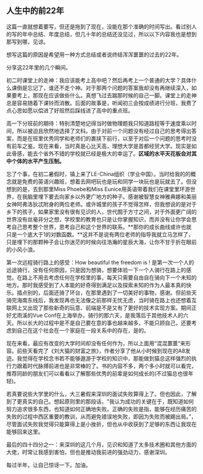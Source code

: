 ## 人生中的前22年

这篇一直就想着要写，但还是拖到了现在，没能在那个准确的时间写出。看过别人的写的年中总结、年度总结，但几十年的总结还没见过，所以以下内容我也是想到那写到哪，见谅。

想写这篇的原因是希望用一种方式总结或者说终结浑浑噩噩的过去的22年。

分享这22年里的几个瞬间。

初二时课堂上的走神：我应该能考上高中吧？然后再考上一个普通的大学？具体什么课倒是忘记了，谁还不走个神。对于那两个问题的答案我却没有再继续深入，如果要考上，那现在应该做些什么。真想飞过去踹那时候的自己一脚。课堂上的走神总是容易随着下课铃而消散。后面的故事是，听闻初三会按成绩进行分班，我费了点心思如愿以偿进了好班然后踩线进了高中的重点班。

高一下分班前的期待：特别清楚地记得当时做物理题我只知道路程等于速度乘以时间，所以被迫且欣然地选择了文科。由于对前一个问题没有经过自己的思考得出答案，而是在班里优秀同学和老师们的裹挟下前行，以至于对后一个问题的思考时没有前车之鉴。现在来看，当时真是心比天高，理想大学是首都经贸大学。现实是如此骨感，能去个省外不错的学校就已经是极大的幸运了。**区域的水平天花板会对其中个体的水平产生压制。**

忘了个事，在初二暑假时，镇上来了LE-China组织（学业中国）。当时给我的的概念就是免费的英语兴趣班，想着去网吧玩也是玩和同学一块玩也是玩就去了。但没想到的是，去到那里Miss Phoebe和Miss Eunice用英语带着我们在课堂里环游世界，在我脑里埋下要去向家乡以外更广地方的种子。感谢被智慧女神雅典娜和美丽女神阿弗洛狄忒附身的两位老师。或许城里的孩子不觉得怎样，但我想说的是对于乡下的孩子，如果家里没有很有见识的人，世代囿于方寸之间，对于外面更广阔的世界没有丝毫非分之想，学校里的教育也只是让你掌握知识，而并没有让你学会思考自己思考整个世界，思考自己和这个世界的联系。**那你的成长曲线或许也就只是一个底大于1的对数函数。**这并不是说有两位老师的指导我就立马怎样了，只是埋下的那颗种子会让你迷茫的时候向往浩瀚的星辰大海，让你不甘于折在眼前的小风小浪。

第一次远程骑行路上的感受：How beautiful the freedom is ! 是第一次一个人的远途骑行，没有任何原因，只是因为想骑，想要体验一下一个人骑行在路上的感觉。在路上不用去考虑任何在学校里的事，每天只需要自由自在骑向下一个未知的地方。那时我感受到了人本能的好奇得到满足以及探索未知的作为人最本真的快乐。插点别的，后面还骑了环台，在那里遇到了一切美好的事物，感谢。但前些天骑完海南东线后，我发现再也无法像之前那样无忧无虑，当时骑在路上也还想着互联网上又出现了那些新奇的玩意、前端是不是又有了更好的技术实现方案。期间正好尤雨溪的Vue Conf在上海举办，骑行的那六天，是我落后于其他技术人的六天。所以长大的过程中是不是自己要在意的事也越来越多，不能只顾自己，还要考虑到自己在这个社会在一个家庭在一段关系中的存在，是的。

现在来看，最应有改变的大学时间却没有任何作为，所以上面用“混混噩噩“来形容。前些天看完了《刘大猫的财富之旅》，作者分享了他从小时候到现在的A8发迹。我觉得在学校念书若不能够遨游于学校的知识中，那能做到猫总这样强烈的执行力跟着时代脉搏前进也是非常棒的了。书的内容不多，两个多小时就可以看完，推荐同龄的朋友们可以看看以了解那些优秀的前辈是如何成长的(不过猫总也很年轻)。

若真要说些大学里的什么，大三暑假来深圳的面试失败算得上了。但也因此，了解到了更真实的自己。想起原则里的那段话，"我认为成功的关键在于，既知道如何努力追求很多东西，也知道如何正确地失败。正确的失败是指，能够在经历痛苦的失败的过程中西区重要的教训，从而避免错误地失败，即因为失败而被踢出局。”，尽管面试失败我觉得只能算得上是小挫折，但也从中收获到了足够的东西让我现在能够回来这里。

最后的四十四分之一：来深圳的这几个月，见识和知道了太多技术圈和其他方面的大佬，时常让我感到害怕，但也是推动我前进的强劲动力，感谢深圳。

每过半年，让自己惊讶一下。加油。